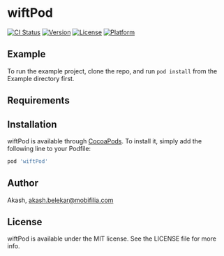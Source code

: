 # wiftPod

[![CI Status](https://img.shields.io/travis/Akash/wiftPod.svg?style=flat)](https://travis-ci.org/Akash/wiftPod)
[![Version](https://img.shields.io/cocoapods/v/wiftPod.svg?style=flat)](https://cocoapods.org/pods/wiftPod)
[![License](https://img.shields.io/cocoapods/l/wiftPod.svg?style=flat)](https://cocoapods.org/pods/wiftPod)
[![Platform](https://img.shields.io/cocoapods/p/wiftPod.svg?style=flat)](https://cocoapods.org/pods/wiftPod)

## Example

To run the example project, clone the repo, and run `pod install` from the Example directory first.

## Requirements

## Installation

wiftPod is available through [CocoaPods](https://cocoapods.org). To install
it, simply add the following line to your Podfile:

```ruby
pod 'wiftPod'
```

## Author

Akash, akash.belekar@mobifilia.com

## License

wiftPod is available under the MIT license. See the LICENSE file for more info.
